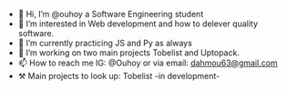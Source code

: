- 👋 Hi, I’m @ouhoy a Software Engineering student
- 👀 I’m interested in Web development and how to delever quality software.
- 🌱 I’m currently practicing JS and Py as always
- 💞️ I’m working on two main projects Tobelist and Uptopack.
- 📫 How to reach me IG: @Ouhoy or via email: dahmou63@gmail.com
- ⚒️ Main projects to look up: Tobelist -in development-

<!---
ouhoy/ouhoy is a ✨ special ✨ repository because its `README.md` (this file) appears on your GitHub profile.
You can click the Preview link to take a look at your changes.
- 💞️ I’m working on a project called Tighri which is an online school :)
--->
